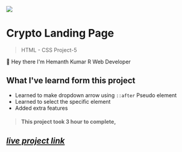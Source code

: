 ![](https://img.shields.io/badge/Live%20Project%205-Crypto%20Landing%20Page-brightgreen)

# Crypto Landing Page

> HTML - CSS Project-5

🙌 Hey there I'm Hemanth Kumar R Web Developer

## What I've learnd form this project

- Learned to make dropdown arrow using `::after` Pseudo element
- Learned to select the specific element
- Added extra features

> #### This project took 3 hour to complete,

## _[live project link](https://lively-biscuit-557262.netlify.app "HTML-CSS_Project-5")_
